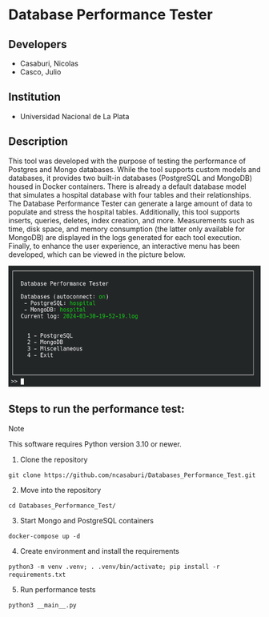 # Database Performance Tester
## Developers
 
* Casaburi, Nicolas
* Casco, Julio

## Institution

* Universidad Nacional de La Plata

## Description

This tool was developed with the purpose of testing the performance of Postgres and Mongo databases. While the tool supports custom models and databases, it provides two built-in databases (PostgreSQL and MongoDB) housed in Docker containers. There is already a default database model that simulates a hospital database with four tables and their relationships. The Database Performance Tester can generate a large amount of data to populate and stress the hospital tables. Additionally, this tool supports inserts, queries, deletes, index creation, and more. Measurements such as time, disk space, and memory consumption (the latter only available for MongoDB) are displayed in the logs generated for each tool execution. Finally, to enhance the user experience, an interactive menu has been developed, which can be viewed in the picture below.

![Main Menu](/images/Main_menu.png "Main Menu")

## Steps to run the performance test:
> [!NOTE]
> This software requires Python version 3.10 or newer.
1. Clone the repository
```
git clone https://github.com/ncasaburi/Databases_Performance_Test.git
```
2. Move into the repository
```
cd Databases_Performance_Test/
```
3. Start Mongo and PostgreSQL containers
```
docker-compose up -d
```
4. Create environment and install the requirements
```
python3 -m venv .venv; . .venv/bin/activate; pip install -r requirements.txt
```
5. Run performance tests
```
python3 __main__.py
```
